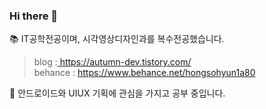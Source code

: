 ### Hi there 👋

📚 IT공학전공이며, 시각영상디자인과를 복수전공했습니다.  
> blog :[ https://autumn-dev.tistory.com/  ](https://autumn-dev.tistory.com/12)  
> behance : https://www.behance.net/hongsohyun1a80


 
🤔 안드로이드와 UIUX 기획에 관심을 가지고 공부 중입니다.


<!-- behance : https://www.behance.net/hongsohyun1a80  
**HSHyeon/HSHyeon** is a ✨ _special_ ✨ repository because its `README.md` (this file) appears on your GitHub profile.

Here are some ideas to get you started:

- 🔭 I’m currently working on ...
- 🌱 I’m currently learning ...
- 👯 I’m looking to collaborate on ...
- 🤔 I’m looking for help with ...
- 💬 Ask me about ...
- 📫 How to reach me: ...
- 😄 Pronouns: ...
- ⚡ Fun fact: ...
-->
